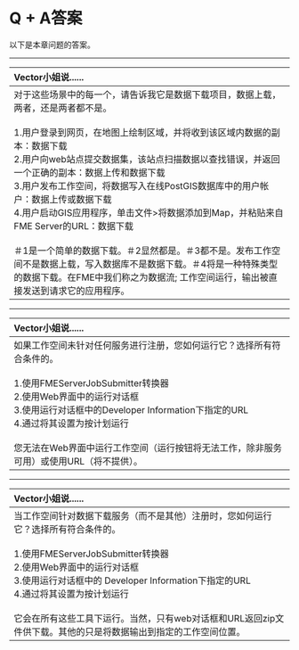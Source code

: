 # Q + A答案

以下是本章问题的答案。

---

|  Vector小姐说...... |
| :--- |
|  对于这些场景中的每一个，请告诉我它是数据下载项目，数据上载，两者，还是两者都不是。  <br><br>1.用户登录到网页，在地图上绘制区域，并将收到该区域内数据的副本：数据下载  <br>2.用户向web站点提交数据集，该站点扫描数据以查找错误，并返回一个正确的副本：数据上传和数据下载  <br>3.用户发布工作空间，将数据写入在线PostGIS数据库中的用户帐户：数据上传或数据下载   <br>4.用户启动GIS应用程序，单击文件&gt;将数据添加到Map，并粘贴来自FME Server的URL：数据下载  <br><br>＃1是一个简单的数据下载。＃2显然都是。＃3都不是。发布工作空间不是数据上载，写入数据库不是数据下载。＃4将是一种特殊类型的数据下载。在FME中我们称之为数据流; 工作空间运行，输出被直接发送到请求它的应用程序。 |

---

|  Vector小姐说...... |
| :--- |
|  如果工作空间未针对任何服务进行注册，您如何运行它？选择所有符合条件的。  <br><br>1.使用FMEServerJobSubmitter转换器 <br>2.使用Web界面中的运行对话框 <br>3.使用运行对话框中的Developer Information下指定的URL <br>4.通过将其设置为按计划运行  <br><br>您无法在Web界面中运行工作空间（运行按钮将无法工作，除非服务可用）或使用URL（将不提供）。 |

---

|  Vector小姐说...... |
| :--- |
|  当工作空间针对数据下载服务（而不是其他）注册时，您如何运行它？选择所有符合条件的。  <br><br>1.使用FMEServerJobSubmitter转换器 <br>2.使用Web界面中的运行对话框 <br>3.使用运行对话框中的 Developer Information下指定的URL <br>4.通过将其设置为按计划运行  <br><br>它会在所有这些工具下运行。当然，只有web对话框和URL返回zip文件供下载。其他的只是将数据输出到指定的工作空间位置。 |

